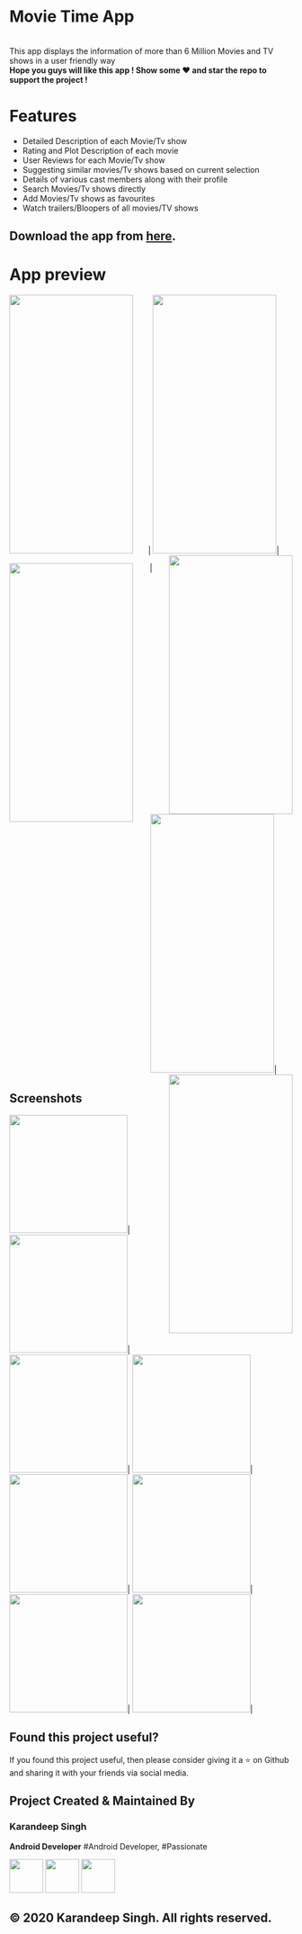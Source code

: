 # Movie Time App
<br>This app displays the information of more than 6 Million Movies and TV shows in a user friendly way<br>
**Hope you guys will like this app ! Show some ❤️ and star the repo to support the project !**

# Features

* Detailed Description of each Movie/Tv show
* Rating and Plot Description of each movie
* User Reviews for each Movie/Tv show
* Suggesting similar movies/Tv shows based on current selection
* Details of various cast members along with their profile
* Search Movies/Tv shows directly 
* Add Movies/Tv shows as favourites
* Watch trailers/Bloopers of all movies/TV shows 

## Download the app from [here](https://github.com/Karandeep98/Movie-Time/raw/master/apk/Movie%20Time.apk).

# App preview 
<p align="center">
<img align="left"  src="https://github.com/Karandeep98/Movie-Time/blob/master/images/video1.gif" width="220" height="460"  />|
  <img src="https://github.com/Karandeep98/Movie-Time/blob/master/images/video2.gif" width="220" height="460" />|
 <img align="right"  src="https://github.com/Karandeep98/Movie-Time/blob/master/images/video3.gif" width="220" height="460"  />
  </p>
  
  <p align="center">
<img align="left"  src="https://github.com/Karandeep98/Movie-Time/blob/master/images/video4.gif" width="220" height="460"  />|
  <img src="https://github.com/Karandeep98/Movie-Time/blob/master/images/video5.gif" width="220" height="460" />|
 <img align="right"  src="https://github.com/Karandeep98/Movie-Time/blob/master/images/video6.gif" width="220" height="460"  />
  </p>

## Screenshots

<img src="https://github.com/Karandeep98/Movie-Time/blob/master/images/photo1.png?raw=true" width="210">|
<img src="https://github.com/Karandeep98/Movie-Time/blob/master/images/photo2.png?raw=true" width="210">|
<img src="https://github.com/Karandeep98/Movie-Time/blob/master/images/photo3.png?raw=true" width="210">|
<img src="https://github.com/Karandeep98/Movie-Time/blob/master/images/photo4.png?raw=true" width="210">|
<img src="https://github.com/Karandeep98/Movie-Time/blob/master/images/photo5.png?raw=true" width="210">|
<img src="https://github.com/Karandeep98/Movie-Time/blob/master/images/photo6.png?raw=true" width="210">|
<img src="https://github.com/Karandeep98/Movie-Time/blob/master/images/photo7.png?raw=true" width="210">|
<img src="https://github.com/Karandeep98/Movie-Time/blob/master/images/photo8.png?raw=true" width="210">|

## Found this project useful? 

If you found this project useful, then please consider giving it a :star: on Github and sharing it with your friends via social media.

## Project Created & Maintained By

### Karandeep Singh
**Android Developer**  #Android Developer, #Passionate

<a href="https://www.linkedin.com/in/karandeep98/"><img src="https://github.com/aritraroy/social-icons/blob/master/linkedin-icon.png?raw=true" width="60"></a>
<a href="https://www.facebook.com/karandeep.bindra"><img src="https://github.com/aritraroy/social-icons/blob/master/facebook-icon.png?raw=true" width="60"></a>
<a href="https://www.instagram.com/karandeep_singh04/"><img src="https://github.com/aritraroy/social-icons/blob/master/instagram-icon.png?raw=true" width="60"></a>

## © 2020 Karandeep Singh. All rights reserved.

